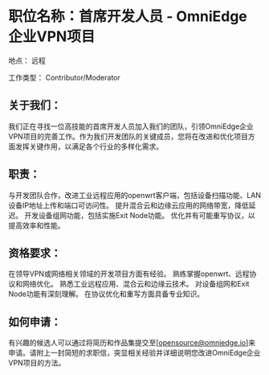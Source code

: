 # 职位名称：首席开发人员 - OmniEdge 企业VPN项目

地点： 远程

工作类型： Contributor/Moderator

## 关于我们：

我们正在寻找一位高技能的首席开发人员加入我们的团队，引领OmniEdge企业VPN项目的完善工作。作为我们开发团队的关键成员，您将在改进和优化项目方面发挥关键作用，以满足各个行业的多样化需求。

## 职责：

与开发团队合作，改进工业远程应用的openwrt客户端，包括设备扫描功能、LAN设备IP地址上传和端口可访问性。
提升混合云和边缘云应用的网络带宽，降低延迟。
开发设备组网功能，包括实施Exit Node功能。
优化并有可能重写协议，以提高效率和性能。

## 资格要求：

在领导VPN或网络相关领域的开发项目方面有经验。
熟练掌握openwrt、远程协议和网络优化。
熟悉工业远程应用、混合云和边缘云技术。
对设备组网和Exit Node功能有深刻理解。
在协议优化和重写方面具备专业知识。

## 如何申请：

有兴趣的候选人可以通过将简历和作品集提交至[opensource@omniedge.io]来申请。请附上一封简短的求职信，突显相关经验并详细说明您改进OmniEdge企业VPN项目的方法。

